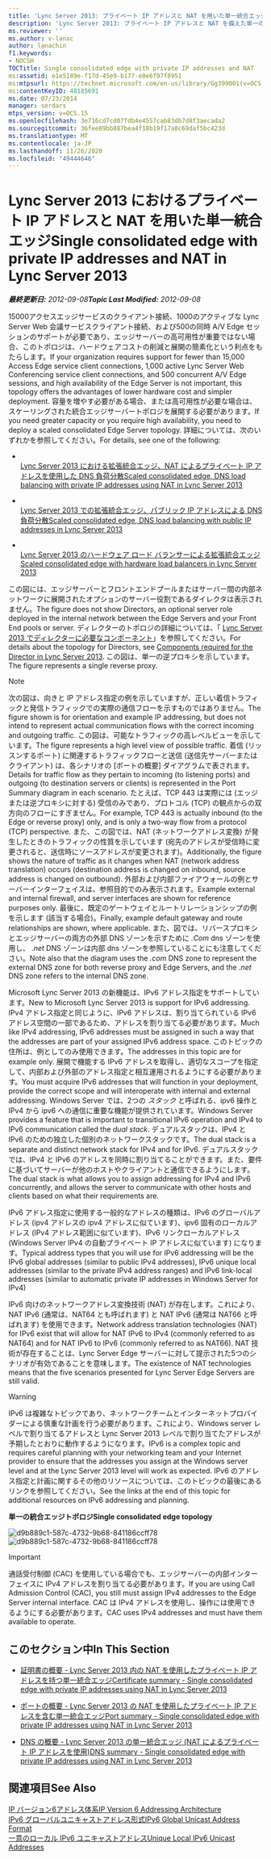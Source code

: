```yaml
---
title: 'Lync Server 2013: プライベート IP アドレスと NAT を用いた単一統合エッジ'
description: 'Lync Server 2013: プライベート IP アドレスと NAT を備えた単一の統合エッジ。'
ms.reviewer: ''
ms.author: v-lanac
author: lanachin
f1.keywords:
- NOCSH
TOCTitle: Single consolidated edge with private IP addresses and NAT
ms:assetid: e1e5189e-f17d-45e9-b177-e0e6f97f8951
ms:mtpsurl: https://technet.microsoft.com/en-us/library/Gg399001(v=OCS.15)
ms:contentKeyID: 48185691
ms.date: 07/23/2014
manager: serdars
mtps_version: v=OCS.15
ms.openlocfilehash: 3e716cd7cd07fdb4e4557cab83db7d8f3aecada2
ms.sourcegitcommit: 36fee89bb887bea4f18b19f17a8c69daf5bc423d
ms.translationtype: MT
ms.contentlocale: ja-JP
ms.lasthandoff: 11/26/2020
ms.locfileid: "49444646"
---
```

# <a name="single-consolidated-edge-with-private-ip-addresses-and-nat-in-lync-server-2013"></a><span data-ttu-id="af9b9-103">Lync Server 2013 におけるプライベート IP アドレスと NAT を用いた単一統合エッジ</span><span class="sxs-lookup"><span data-stu-id="af9b9-103">Single consolidated edge with private IP addresses and NAT in Lync Server 2013</span></span>

<div data-xmlns="http://www.w3.org/1999/xhtml">

<div class="topic" data-xmlns="http://www.w3.org/1999/xhtml" data-msxsl="urn:schemas-microsoft-com:xslt" data-cs="https://msdn.microsoft.com/">

<div data-asp="https://msdn2.microsoft.com/asp">



</div>

<div id="mainSection">

<div id="mainBody"><span data-ttu-id="af9b9-104">

<span> </span></span><span class="sxs-lookup"><span data-stu-id="af9b9-104">

<span> </span></span></span>

<span data-ttu-id="af9b9-105">_**最終更新日:** 2012-09-08_</span><span class="sxs-lookup"><span data-stu-id="af9b9-105">_**Topic Last Modified:** 2012-09-08_</span></span>

<span data-ttu-id="af9b9-106">15000アクセスエッジサービスのクライアント接続、1000のアクティブな Lync Server Web 会議サービスクライアント接続、および500の同時 A/V Edge セッションのサポートが必要であり、エッジサーバーの高可用性が重要ではない場合、このトポロジは、ハードウェアコストの削減と展開の簡素化という利点をもたらします。</span><span class="sxs-lookup"><span data-stu-id="af9b9-106">If your organization requires support for fewer than 15,000 Access Edge service client connections, 1,000 active Lync Server Web Conferencing service client connections, and 500 concurrent A/V Edge sessions, and high availability of the Edge Server is not important, this topology offers the advantages of lower hardware cost and simpler deployment.</span></span> <span data-ttu-id="af9b9-107">容量を増やす必要がある場合、または高可用性が必要な場合は、スケーリングされた統合エッジサーバートポロジを展開する必要があります。</span><span class="sxs-lookup"><span data-stu-id="af9b9-107">If you need greater capacity or you require high availability, you need to deploy a scaled consolidated Edge Server topology.</span></span> <span data-ttu-id="af9b9-108">詳細については、次のいずれかを参照してください。</span><span class="sxs-lookup"><span data-stu-id="af9b9-108">For details, see one of the following:</span></span>

  - <span></span>  
    [<span data-ttu-id="af9b9-109">Lync Server 2013 における拡張統合エッジ、NAT によるプライベート IP アドレスを使用した DNS 負荷分散</span><span class="sxs-lookup"><span data-stu-id="af9b9-109">Scaled consolidated edge, DNS load balancing with private IP addresses using NAT in Lync Server 2013</span></span>](lync-server-2013-scaled-consolidated-edge-dns-load-balancing-with-private-ip-addresses-using-nat.md)

  - <span></span>  
    [<span data-ttu-id="af9b9-110">Lync Server 2013 での拡張統合エッジ、パブリック IP アドレスによる DNS 負荷分散</span><span class="sxs-lookup"><span data-stu-id="af9b9-110">Scaled consolidated edge, DNS load balancing with public IP addresses in Lync Server 2013</span></span>](lync-server-2013-scaled-consolidated-edge-dns-load-balancing-with-public-ip-addresses.md)

  - <span></span>  
    [<span data-ttu-id="af9b9-111">Lync Server 2013 のハードウェア ロード バランサーによる拡張統合エッジ</span><span class="sxs-lookup"><span data-stu-id="af9b9-111">Scaled consolidated edge with hardware load balancers in Lync Server 2013</span></span>](lync-server-2013-scaled-consolidated-edge-with-hardware-load-balancers.md)

<span data-ttu-id="af9b9-112">この図には、エッジサーバーとフロントエンドプールまたはサーバー間の内部ネットワークに展開されたオプションのサーバー役割であるダイレクタは表示されません。</span><span class="sxs-lookup"><span data-stu-id="af9b9-112">The figure does not show Directors, an optional server role deployed in the internal network between the Edge Servers and your Front End pools or server.</span></span> <span data-ttu-id="af9b9-113">ディレクターのトポロジの詳細については、「 [Lync Server 2013 でディレクターに必要なコンポーネント](lync-server-2013-components-required-for-the-director.md)」を参照してください。</span><span class="sxs-lookup"><span data-stu-id="af9b9-113">For details about the topology for Directors, see [Components required for the Director in Lync Server 2013](lync-server-2013-components-required-for-the-director.md).</span></span> <span data-ttu-id="af9b9-114">この図は、単一の逆プロキシを示しています。</span><span class="sxs-lookup"><span data-stu-id="af9b9-114">The figure represents a single reverse proxy.</span></span>

<div>


> [!NOTE]  
> <span data-ttu-id="af9b9-115">次の図は、向きと IP アドレス指定の例を示していますが、正しい着信トラフィックと発信トラフィックでの実際の通信フローを示すものではありません。</span><span class="sxs-lookup"><span data-stu-id="af9b9-115">The figure shown is for orientation and example IP addressing, but does not intend to represent actual communication flows with the correct incoming and outgoing traffic.</span></span> <span data-ttu-id="af9b9-116">この図は、可能なトラフィックの高レベルビューを示しています。</span><span class="sxs-lookup"><span data-stu-id="af9b9-116">The figure represents a high level view of possible traffic.</span></span> <span data-ttu-id="af9b9-117">着信 (リッスンするポート) に関連するトラフィックフローと送信 (送信先サーバーまたはクライアント) は、各シナリオの [ポートの概要] ダイアグラムで表されます。</span><span class="sxs-lookup"><span data-stu-id="af9b9-117">Details for traffic flow as they pertain to incoming (to listening ports) and outgoing (to destination servers or clients) is represented in the Port Summary diagram in each scenario.</span></span> <span data-ttu-id="af9b9-118">たとえば、TCP 443 は実際には (エッジまたは逆プロキシに対する) 受信のみであり、プロトコル (TCP) の観点からの双方向のフローにすぎません。</span><span class="sxs-lookup"><span data-stu-id="af9b9-118">For example, TCP 443 is actually inbound (to the Edge or reverse proxy) only, and is only a two-way flow from a protocol (TCP) perspective.</span></span> <span data-ttu-id="af9b9-119">また、この図では、NAT (ネットワークアドレス変換) が発生したときのトラフィックの性質を示しています (宛先のアドレスが受信時に変更されると、送信時にソースアドレスが変更されます)。</span><span class="sxs-lookup"><span data-stu-id="af9b9-119">Additionally, the figure shows the nature of traffic as it changes when NAT (network address translation) occurs (destination address is changed on inbound, source address is changed on outbound).</span></span> <span data-ttu-id="af9b9-120">外部および内部ファイアウォールの例とサーバーインターフェイスは、参照目的でのみ表示されます。</span><span class="sxs-lookup"><span data-stu-id="af9b9-120">Example external and internal firewall, and server interfaces are shown for reference purposes only.</span></span> <span data-ttu-id="af9b9-121">最後に、既定のゲートウェイとルートリレーションシップの例を示します (該当する場合)。</span><span class="sxs-lookup"><span data-stu-id="af9b9-121">Finally, example default gateway and route relationships are shown, where applicable.</span></span> <span data-ttu-id="af9b9-122">また、図では、リバースプロキシとエッジサーバーの両方の外部 DNS ゾーンを示すために <EM>.Com</EM> dns ゾーンを使用し、 <EM>.net</EM> DNS ゾーンは内部 dns ゾーンを参照していることにも注意してください。</span><span class="sxs-lookup"><span data-stu-id="af9b9-122">Note also that the diagram uses the <EM>.com</EM> DNS zone to represent the external DNS zone for both reverse proxy and Edge Servers, and the <EM>.net</EM> DNS zone refers to the internal DNS zone.</span></span>



</div>

<span data-ttu-id="af9b9-123">Microsoft Lync Server 2013 の新機能は、IPv6 アドレス指定をサポートしています。</span><span class="sxs-lookup"><span data-stu-id="af9b9-123">New to Microsoft Lync Server 2013 is support for IPv6 addressing.</span></span> <span data-ttu-id="af9b9-124">IPv4 アドレス指定と同じように、IPv6 アドレスは、割り当てられている IPv6 アドレス空間の一部であるため、アドレスを割り当てる必要があります。</span><span class="sxs-lookup"><span data-stu-id="af9b9-124">Much like IPv4 addressing, IPv6 addresses must be assigned in such a way that the addresses are part of your assigned IPv6 address space.</span></span> <span data-ttu-id="af9b9-125">このトピックの住所は、例としてのみ使用できます。</span><span class="sxs-lookup"><span data-stu-id="af9b9-125">The addresses in this topic are for example only.</span></span> <span data-ttu-id="af9b9-126">展開で機能する IPv6 アドレスを取得し、適切なスコープを指定して、内部および外部のアドレス指定と相互運用されるようにする必要があります。</span><span class="sxs-lookup"><span data-stu-id="af9b9-126">You must acquire IPv6 addresses that will function in your deployment, provide the correct scope and will interoperate with internal and external addressing.</span></span> <span data-ttu-id="af9b9-127">Windows Server では、2つの *スタック* と呼ばれる、ipv6 操作と IPv4 から ipv6 への通信に重要な機能が提供されています。</span><span class="sxs-lookup"><span data-stu-id="af9b9-127">Windows Server provides a feature that is important to transitional IPv6 operation and IPv4 to IPv6 communication called the *dual stack*.</span></span> <span data-ttu-id="af9b9-128">デュアルスタックは、IPv4 と IPv6 のための独立した個別のネットワークスタックです。</span><span class="sxs-lookup"><span data-stu-id="af9b9-128">The dual stack is a separate and distinct network stack for IPv4 and for IPv6.</span></span> <span data-ttu-id="af9b9-129">デュアルスタックでは、IPv4 と IPv6 のアドレスを同時に割り当てることができます。また、要件に基づいてサーバーが他のホストやクライアントと通信できるようにします。</span><span class="sxs-lookup"><span data-stu-id="af9b9-129">The dual stack is what allows you to assign addressing for IPv4 and IPv6 concurrently, and allows the server to communicate with other hosts and clients based on what their requirements are.</span></span>

<span data-ttu-id="af9b9-130">IPv6 アドレス指定に使用する一般的なアドレスの種類は、IPv6 のグローバルアドレス (ipv4 アドレスの ipv4 アドレスに似ています)、ipv6 固有のローカルアドレス (IPv4 アドレス範囲に似ています)、IPv6 リンクローカルアドレス (Windows Server IPv4 の自動プライベート IP アドレスに似ています) になります。</span><span class="sxs-lookup"><span data-stu-id="af9b9-130">Typical address types that you will use for IPv6 addressing will be the IPv6 global addresses (similar to public IPv4 addresses), IPv6 unique local addresses (similar to the private IPv4 address ranges) and IPv6 link-local addresses (similar to automatic private IP addresses in Windows Server for IPv4)</span></span>

<span data-ttu-id="af9b9-131">IPv6 向けのネットワークアドレス変換技術 (NAT) が存在します。これにより、NAT IPv6 (通常は、NAT64 とも呼ばれます) と NAT IPv6 (通常は NAT66 と呼ばれます) を使用できます。</span><span class="sxs-lookup"><span data-stu-id="af9b9-131">Network address translation technologies (NAT) for IPv6 exist that will allow for NAT IPv6 to IPv4 (commonly referred to as NAT64) and for NAT IPv6 to IPv6 (commonly referred to as NAT66).</span></span> <span data-ttu-id="af9b9-132">NAT 技術が存在することは、Lync Server Edge サーバーに対して提示された5つのシナリオが有効であることを意味します。</span><span class="sxs-lookup"><span data-stu-id="af9b9-132">The existence of NAT technologies means that the five scenarios presented for Lync Server Edge Servers are still valid.</span></span>

<div>


> [!WARNING]  
> <span data-ttu-id="af9b9-133">IPv6 は複雑なトピックであり、ネットワークチームとインターネットプロバイダーによる慎重な計画を行う必要があります。これにより、Windows server レベルで割り当てるアドレスと Lync Server 2013 レベルで割り当てたアドレスが予期したとおりに動作するようになります。</span><span class="sxs-lookup"><span data-stu-id="af9b9-133">IPv6 is a complex topic and requires careful planning with your networking team and your Internet provider to ensure that the addresses you assign at the Windows server level and at the Lync Server 2013 level will work as expected.</span></span> <span data-ttu-id="af9b9-134">IPv6 のアドレス指定と計画に関するその他のリソースについては、このトピックの最後にあるリンクを参照してください。</span><span class="sxs-lookup"><span data-stu-id="af9b9-134">See the links at the end of this topic for additional resources on IPv6 addressing and planning.</span></span>



</div>

<span data-ttu-id="af9b9-135">**単一の統合エッジトポロジ**</span><span class="sxs-lookup"><span data-stu-id="af9b9-135">**Single consolidated edge topology**</span></span>

<span data-ttu-id="af9b9-136">![d9b889c1-587c-4732-9b68-841186ccff78](images/Gg399001.d9b889c1-587c-4732-9b68-841186ccff78(OCS.15).jpg "d9b889c1-587c-4732-9b68-841186ccff78")</span><span class="sxs-lookup"><span data-stu-id="af9b9-136">![d9b889c1-587c-4732-9b68-841186ccff78](images/Gg399001.d9b889c1-587c-4732-9b68-841186ccff78(OCS.15).jpg "d9b889c1-587c-4732-9b68-841186ccff78")</span></span>

<div>


> [!IMPORTANT]  
> <span data-ttu-id="af9b9-137">通話受付制御 (CAC) を使用している場合でも、エッジサーバーの内部インターフェイスに IPv4 アドレスを割り当てる必要があります。</span><span class="sxs-lookup"><span data-stu-id="af9b9-137">If you are using Call Admission Control (CAC), you still must assign IPv4 addresses to the Edge Server internal interface.</span></span> <span data-ttu-id="af9b9-138">CAC は IPv4 アドレスを使用し、操作には使用できるようにする必要があります。</span><span class="sxs-lookup"><span data-stu-id="af9b9-138">CAC uses IPv4 addresses and must have them available to operate.</span></span>



</div>

<div>

## <a name="in-this-section"></a><span data-ttu-id="af9b9-139">このセクション中</span><span class="sxs-lookup"><span data-stu-id="af9b9-139">In This Section</span></span>

  - [<span data-ttu-id="af9b9-140">証明書の概要 - Lync Server 2013 内の NAT を使用したプライベート IP アドレスを持つ単一統合エッジ</span><span class="sxs-lookup"><span data-stu-id="af9b9-140">Certificate summary - Single consolidated edge with private IP addresses using NAT in Lync Server 2013</span></span>](lync-server-2013-certificate-summary-single-consolidated-edge-with-private-ip-addresses-using-nat.md)

  - [<span data-ttu-id="af9b9-141">ポートの概要 - Lync Server 2013 の NAT を使用したプライベート IP アドレスを含む単一統合エッジ</span><span class="sxs-lookup"><span data-stu-id="af9b9-141">Port summary - Single consolidated edge with private IP addresses using NAT in Lync Server 2013</span></span>](lync-server-2013-port-summary-single-consolidated-edge-with-private-ip-addresses-using-nat.md)

  - [<span data-ttu-id="af9b9-142">DNS の概要 - Lync Server 2013 の単一統合エッジ (NAT によるプライベート IP アドレスを使用)</span><span class="sxs-lookup"><span data-stu-id="af9b9-142">DNS summary - Single consolidated edge with private IP addresses using NAT in Lync Server 2013</span></span>](lync-server-2013-dns-summary-single-consolidated-edge-with-private-ip-addresses-using-nat.md)

</div>

<div>

## <a name="see-also"></a><span data-ttu-id="af9b9-143">関連項目</span><span class="sxs-lookup"><span data-stu-id="af9b9-143">See Also</span></span>


[<span data-ttu-id="af9b9-144">IP バージョン6アドレス体系</span><span class="sxs-lookup"><span data-stu-id="af9b9-144">IP Version 6 Addressing Architecture</span></span>](https://tools.ietf.org/html/rfc4291)  
[<span data-ttu-id="af9b9-145">IPv6 グローバルユニキャストアドレス形式</span><span class="sxs-lookup"><span data-stu-id="af9b9-145">IPv6 Global Unicast Address Format</span></span>](https://tools.ietf.org/html/rfc3587)  
[<span data-ttu-id="af9b9-146">一意のローカル IPv6 ユニキャストアドレス</span><span class="sxs-lookup"><span data-stu-id="af9b9-146">Unique Local IPv6 Unicast Addresses</span></span>](https://tools.ietf.org/html/rfc4193)  
  

<span data-ttu-id="af9b9-147"></div>

</div>

<span> </span>

</div>

</div>

</span><span class="sxs-lookup"><span data-stu-id="af9b9-147"></div>

</div>

<span> </span>

</div>

</div>

</span></span></div>

